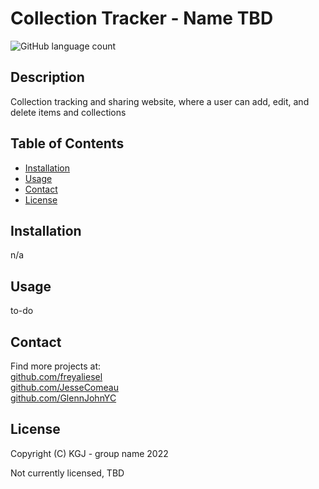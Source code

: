 # Collection Tracker - Name TBD

![GitHub language count](https://img.shields.io/github/languages/count/P2T2-KGJ/KGL)

## Description

Collection tracking and sharing website, where a user can add, edit, and delete items and collections

## Table of Contents

- [Installation](#installation)
- [Usage](#usage)
- [Contact](#contact)
- [License](#license)

## Installation

n/a

## Usage

to-do

## Contact

Find more projects at:  
[github.com/freyaliesel](https://github.com/freyaliesel)  
[github.com/JesseComeau](https://github.com/JesseComeau)  
[github.com/GlennJohnYC](https://github.com/GlennJohnYC)  

## License

 Copyright (C) KGJ - group name 2022

Not currently licensed, TBD
